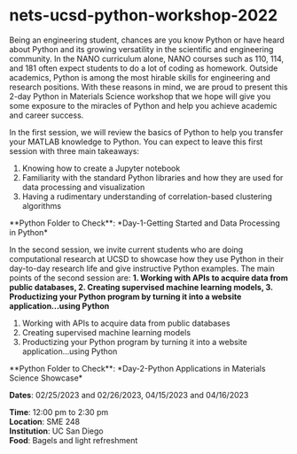# nets-ucsd-python-workshop-2022

Being an engineering student, chances are you know Python or have heard about Python and its growing versatility in the scientific and engineering community. In the NANO curriculum alone, NANO courses such as 110, 114, and 181 often expect students to do a lot of coding as homework. Outside academics, Python is among the most hirable skills for engineering and research positions. With these reasons in mind, we are proud to present this 2-day Python in Materials Science workshop that we hope will give you some exposure to the miracles of Python and help you achieve academic and career success. 

In the first session, we will review the basics of Python to help you transfer your MATLAB knowledge to Python. You can expect to leave this first session with three main takeaways: 
<ol>
  <li>Knowing how to create a Jupyter notebook</li>
  <li>Familiarity with the standard Python libraries and how they are used for data processing and visualization</li>
  <li>Having a rudimentary understanding of correlation-based clustering algorithms</li>
</ol>
**Python Folder to Check**: *Day-1-Getting Started and Data Processing in Python*

In the second session, we invite current students who are doing computational research at UCSD to showcase how they use Python in their day-to-day research life and give instructive Python examples. The main points of the second session are: **1. Working with APIs to acquire data from public databases, 2. Creating supervised machine learning models, 3. Productizing your Python program by turning it into a website application...using Python**
<ol>
  <li>Working with APIs to acquire data from public databases</li>
  <li>Creating supervised machine learning models</li>
  <li>Productizing your Python program by turning it into a website application...using Python</li>
</ol>
**Python Folder to Check**: *Day-2-Python Applications in Materials Science Showcase*

**Dates**: 02/25/2023 and 02/26/2023, 04/15/2023 and 04/16/2023 

**Time**: 12:00 pm to 2:30 pm\
**Location**: SME 248\
**Institution**: UC San Diego\
**Food**: Bagels and light refreshment
